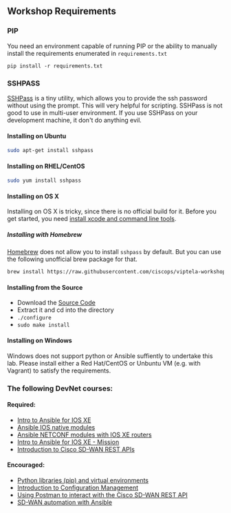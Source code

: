 ## Workshop Requirements

### PIP

You need an environment capable of running PIP or the ability to manually install the requirements enumerated in `requirements.txt`
```
pip install -r requirements.txt
```
### SSHPASS


[SSHPass](http://www.cyberciti.biz/faq/noninteractive-shell-script-ssh-password-provider/) is a tiny utility, which allows you to provide the ssh password without using the prompt. This will very helpful for scripting. SSHPass is not good to use in multi-user environment. If you use SSHPass on your development machine, it don't do anything evil.

#### Installing on Ubuntu

```bash
sudo apt-get install sshpass
```
    
#### Installing on RHEL/CentOS

```bash
sudo yum install sshpass
```
    
#### Installing on OS X

Installing on OS X is tricky, since there is no official build for it. Before you get started, you need [install xcode and command line tools](http://guide.macports.org/chunked/installing.xcode.html).

##### Installing with Homebrew

[Homebrew](http://brew.sh/) does not allow you to install `sshpass` by default. But you can use the following unofficial brew package for that.

```bash
brew install https://raw.githubusercontent.com/ciscops/viptela-workshop/master/sshpass.rb
```
      
#### Installing from the Source

* Download the [Source Code](http://sourceforge.net/projects/sshpass/)
* Extract it and cd into the directory
* `./configure`
* `sudo make install`

#### Installing on Windows
Windows does not support python or Ansible suffiently to undertake this lab.  Please install either a Red Hat/CentOS or Unbuntu VM (e.g. with Vagrant) to satisfy the requirements.

### The following DevNet courses:

#### Required:
* [Intro to Ansible for IOS XE ](https://learninglabs.cisco.com/modules/intro-ansible-iosxe/ansible-overview/step/1)
* [Ansible IOS native modules](https://learninglabs.cisco.com/modules/intro-ansible-iosxe/ansible-ios-modules/step/1)
* [Ansible NETCONF modules with IOS XE routers](https://learninglabs.cisco.com/modules/intro-ansible-iosxe/ansible-netconf/step/1)
* [Intro to Ansible for IOS XE - Mission](https://learninglabs.cisco.com/modules/intro-ansible-iosxe/ansible-mission/step/1)
* [Introduction to Cisco SD-WAN REST APIs ](https://learninglabs.cisco.com/modules/sd-wan/intro-sd-wan-rest-api/step/1)

#### Encouraged:
* [Python libraries (pip) and virtual environments](https://learninglabs.cisco.com/modules/home-lab-desktop/02-pip-ve-02-home-lab-pip-virtual-environment/step/1)
* [Introduction to Configuration Management](https://learninglabs.cisco.com/modules/sdx-ansible-intro/ansible-01_config-mgmt-intro/step/1)
* [Using Postman to interact with the Cisco SD-WAN REST API](https://learninglabs.cisco.com/modules/sd-wan/sd-wan-rest-api-postman/step/1)
* [SD-WAN automation with Ansible ](https://learninglabs.cisco.com/modules/sd-wan/sdwan_automation_with_ansible/step/1)
